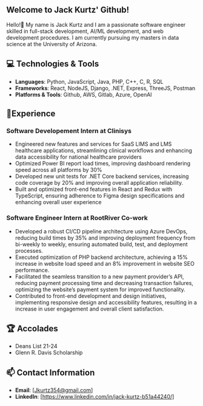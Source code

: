 ## Welcome to Jack Kurtz' Github!
Hello!👋 My name is Jack Kurtz and I am a passionate software engineer skilled in full-stack development, AI/ML development, and web development procedures. I am currently pursuing my masters in data science at the University of Arizona.

## 💻 Technologies & Tools
- **Languages**: Python, JavaScript, Java, PHP, C++, C, R, SQL
- **Frameworks**: React, NodeJS, Django, .NET, Express, ThreeJS, Postman
- **Platforms & Tools**: Github, AWS, Gitlab, Azure, OpenAI
  
## 🧠Experience
### Software Developement Intern at Clinisys
- Engineered new features and services for SaaS LIMS and LMS healthcare applications, streamlining clinical workflows and
  enhancing data accessibility for national healthcare providers
- Optimized Power BI report load times, improving dashboard rendering speed across all platforms by 30%
- Developed new unit tests for .NET Core backend services, increasing code coverage by 20% and improving overall application
reliability.
- Built and optimized front-end features in React and Redux with TypeScript, ensuring adherence to Figma design
specifications and enhancing overall user experience
  
### Software Engineer Intern at RootRiver Co-work
- Developed a robust CI/CD pipeline architecture using Azure DevOps, reducing build times by 35% and improving
deployment frequency from bi-weekly to weekly, ensuring automated build, test, and deployment processes.
- Executed optimization of PHP backend architecture, achieving a 15% increase in website load speed and an 8% improvement
in website SEO performance.
- Facilitated the seamless transition to a new payment provider’s API, reducing payment processing time and decreasing
transaction failures, optimizing the website’s payment system for improved functionality.
- Contributed to front-end development and design initiatives, implementing responsive design and accessibility features,
resulting in a increase in user engagement and overall client satisfaction.

## 🏆 Accolades
- Deans List 21-24
- Glenn R. Davis Scholarship

## 📫 Contact Information
- **Email**: [Jkurtz354@gmail.com]
- **LinkedIn**: [https://www.linkedin.com/in/jack-kurtz-b51a44240/]
<!--
**Jack1065/Jack1065** is a ✨ _special_ ✨ repository because its `README.md` (this file) appears on your GitHub profile.

Here are some ideas to get you started:

- 🔭 I’m currently working on ...
- 🌱 I’m currently learning ...
- 👯 I’m looking to collaborate on ...
- 🤔 I’m looking for help with ...
- 💬 Ask me about ...
- 📫 How to reach me: ...
- 😄 Pronouns: ...
- ⚡ Fun fact: ...
-->

